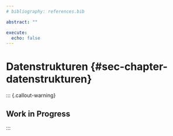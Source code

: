 ```yaml
---
# bibliography: references.bib

abstract: ""

execute: 
  echo: false
---
```

# Datenstrukturen {#sec-chapter-datenstrukturen}

::: {.callout-warning}
## Work in Progress
:::